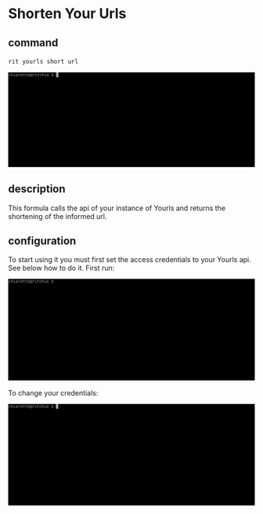 <!-- markdownlint-disable MD013-->
# Shorten Your Urls

## command

```bash
rit yourls short url
```

![Example](https://raw.githubusercontent.com/fabianofernandeszup/ritchie-formulas-fabiano/master/yourls/short/url/docs/yourl-gif.gif)

## description

This formula calls the api of your instance of Yourls and returns the shortening of the informed url.

## configuration

To start using it you must first set the access credentials to your Yourls api. See below how to do it.
First run:

![Example](https://raw.githubusercontent.com/fabianofernandeszup/ritchie-formulas-fabiano/master/yourls/short/url/docs/your-credential.gif)

To change your credentials:

![Example](https://raw.githubusercontent.com/fabianofernandeszup/ritchie-formulas-fabiano/master/yourls/short/url/docs/add-cred-yourls.gif)
